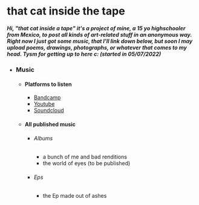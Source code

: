 # that cat inside the tape
##### Hi, "that cat inside a tape" it's a project of mine, a 15 yo highschooler from Mexico, to post all kinds of art-related stuff in an anonymous way. Right now I just got some music, that I'll link down below, but soon I may upload poems, drawings, photographs, or whatever that comes to my head. Tysm for getting up to here c: (started in 05/07/2022)

 - ### Music
    - #### Platforms to listen
      - [Bandcamp](https://thatcatinsidethetape.bandcamp.com/)
      - [Youtube](https://www.youtube.com/channel/UC42_Y9btjEoxBUwrgx3j39Q)
      - [Soundcloud](https://soundcloud.com/that-cat-inside-the-tape)
    - #### All published music
      * ###### Albums
        * a bunch of me and bad renditions
        * the world of eyes (to be published)
      * ###### Eps
        * the Ep made out of ashes

